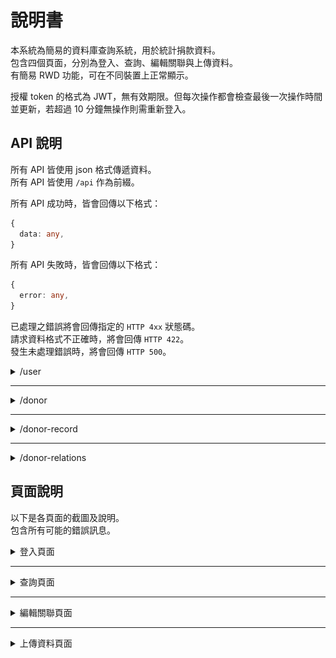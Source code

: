 # 說明書

本系統為簡易的資料庫查詢系統，用於統計捐款資料。<br>
包含四個頁面，分別為登入、查詢、編輯關聯與上傳資料。<br>
有簡易 RWD 功能，可在不同裝置上正常顯示。

授權 token 的格式為 JWT，無有效期限。但每次操作都會檢查最後一次操作時間並更新，若超過 10 分鐘無操作則需重新登入。

## API 說明

所有 API 皆使用 json 格式傳遞資料。<br>
所有 API 皆使用 `/api` 作為前綴。

所有 API 成功時，皆會回傳以下格式：

```ts
{
  data: any,
}
```

所有 API 失敗時，皆會回傳以下格式：

```ts
{
  error: any,
}
```

已處理之錯誤將會回傳指定的 `HTTP 4xx` 狀態碼。<br>
請求資料格式不正確時，將會回傳 `HTTP 422`。<br>
發生未處理錯誤時，將會回傳 `HTTP 500`。

<details>
<summary>/user</summary>

### POST `/user/login`

#### Request

本 API 無需授權。

```ts
{
  username: string,
  password: string,
}
```

#### Response

設定 cookie 中的 `token` 欄位，並導向 `/search` 頁面。<br>
失敗時將回傳 `HTTP 401`。

---

### GET `/user/logout`

#### Request

本 API 無需授權。

#### Response

清除 cookie 中的 `token` 欄位，並導向 `/` 頁面。

</details>

---

<details>
<summary>/donor</summary>

### DELETE `/donor`

刪除所有捐款紀錄。<br>
刪除資料庫中所有未加入關聯之捐款者資料。<br>
保留已加入關聯之捐款者資料。

#### Request

本 API 需要授權，若授權無效將回傳 `HTTP 401`。

#### Response

```ts
{
  data: {
    donors: number,
    records: number,
  }
}
```

欄位 `donors` 為刪除的捐款者數量。<br>
欄位 `records` 為刪除的捐款紀錄數量。

</details>

---

<details>
<summary>/donor-record</summary>

### GET `/donor-record/search/:name`

#### Request

本 API 需要授權，若授權無效將回傳 `HTTP 401`。

#### Response

```ts
{
  data: number,
}
```

若資料庫中無此捐款者，將回傳 `HTTP 404`。

---

### POST `/donor-record/upload`

#### Request

本 API 需要授權，若授權無效將回傳 `HTTP 401`。

```ts
[string, number][]
```

#### Response

```ts
{
  data: number,
}
```

欄位 `data` 為上傳的捐款紀錄數量。

---

### GET `/donor-record/export`

#### Request

本 API 需要授權，若授權無效將回傳 `HTTP 401`。

#### Response

```ts
{
  data: [string, number][],
}
```

欄位 `data` 為所有捐款者的捐款紀錄統計，格式為 `[姓名, 金額]`。

</details>

---

<details>
<summary>/donor-relations</summary>

### GET `/donor-relations/:name`

#### Request

本 API 需要授權，若授權無效將回傳 `HTTP 401`。

#### Response

```ts
{
  data: [[string], ...[string, string][]],
}
```

欄位 `data` 為捐款者的關聯，長度為一的元素為 `[無上級之捐款者]`，長度為二的元素為 `[上級, 下級]`。<br>
若資料庫中無此捐款者，將回傳 `HTTP 404`。

---

### POST `/donor-relations`

#### Request

本 API 需要授權，若授權無效將回傳 `HTTP 401`。

```ts
{
  superior: string,
  inferior: string,
}
```

#### Response

若資料庫中無此捐款者，將回傳 `HTTP 404`。

---

### DELETE `/donor-relations/:name`

#### Request

本 API 需要授權，若授權無效將回傳 `HTTP 401`。

#### Response

若資料庫中無此捐款者，將回傳 `HTTP 404`。

</details>

## 頁面說明

以下是各頁面的截圖及說明。<br>
包含所有可能的錯誤訊息。

<details>
<summary>登入頁面</summary>

使用者可以輸入帳號密碼進行登入，若帳號密碼正確，則會導向查詢頁面。<br>
![登入頁面](p_login.png)

若帳號密碼錯誤，則會顯示登入失敗訊息。<br>
![登入失敗](p_login_failed.png)

</details>

---

<details>
<summary>查詢頁面</summary>

使用者可以輸入捐款者姓名，並查詢資料庫中的資料。<br>
![查詢頁面](p_search.png)

查詢成功時，資料將會顯示在下方的欄位中。<br>
![查詢成功](p_search_success.png)

若資料庫中無此捐款者，則會顯示查無此人訊息。<br>
![查無此人](p_search_failed.png)

</details>

---

<details>
<summary>編輯關聯頁面</summary>

使用者可以編輯捐款者與其他捐款者的關聯，此欄位為樹狀結構。<br>
![編輯關聯頁面](p_relation.png)

若資料庫中發現捐款者，將會在下方預覽頁顯示該捐款者關聯。<br>
![預覽關聯Ｇ](p_relation_graph_1.png)
![預覽關聯Ｇ](p_relation_graph_2.png)

預設為樹狀圖模式，可以點擊右方的按鈕切換為表格模式。<br>
![預覽關聯Ｔ](p_relation_table_1.png)
![預覽關聯Ｔ](p_relation_table_2.png)

若發生循環關聯，則會顯示為下列形式。<br>
![循環關聯](p_relation_cycle_g.png)
![循環關聯](p_relation_cycle_t.png)

若欄位名稱重複，將會顯示錯誤訊息。<br>
![重複名稱](p_relation_duplicate.png)

若資料庫中無此捐款者，則會顯示查無此人訊息。<br>
![查無此人](p_relation_failed_1.png)
![查無此人](p_relation_failed_2.png)

</details>

---

<details>
<summary>上傳資料頁面</summary>

使用者可以上傳捐款者的資料，資料格式為 Excel 檔案。本頁面包含資料匯出及重設資料庫功能。<br>
重設資料庫將會刪除所有捐款紀錄及未加入關聯之捐款者資料，已加入關聯之捐款者資料將會保留。<br>
![上傳資料頁面](p_upload.png)

上傳資料時，將會顯示訊息。<br>
![上傳訊息](p_upload_success.png)
![上傳訊息](p_upload_failed_1.png)
![上傳訊息](p_upload_failed_2.png)

重設資料庫時，將會顯示確認視窗。<br>
![重設確認視窗](p_upload_reset.png)

</details>
